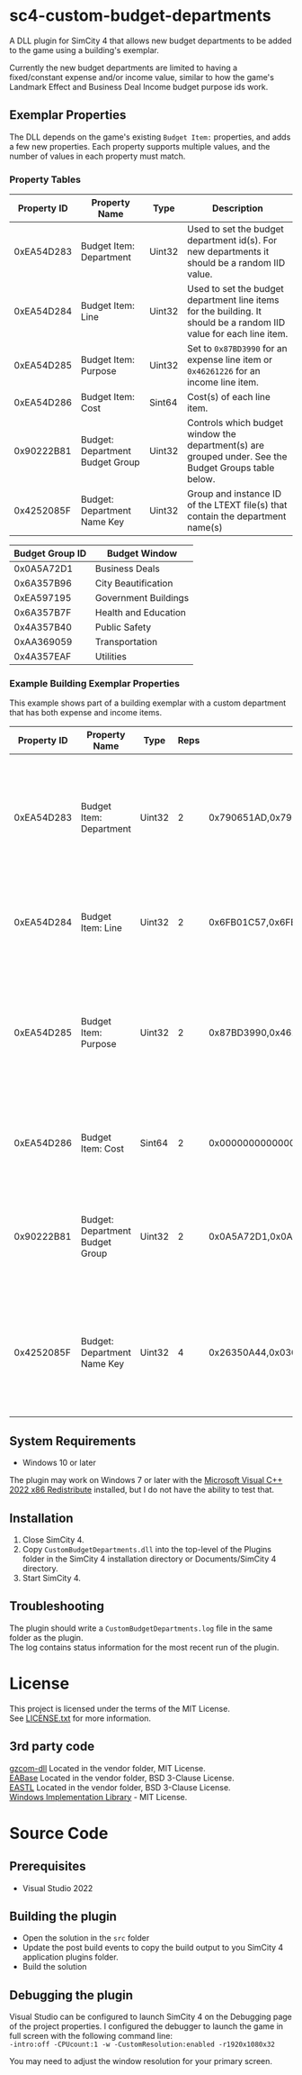 # sc4-custom-budget-departments

A DLL plugin for SimCity 4 that allows new budget departments to be added to the game using a building's exemplar.

Currently the new budget departments are limited to having a fixed/constant expense and/or income value, similar to
how the game's Landmark Effect and Business Deal Income budget purpose ids work.

## Exemplar Properties

The DLL depends on the game's existing `Budget Item:` properties, and adds a few new properties. 
Each property supports multiple values, and the number of values in each property must match.

### Property Tables

| Property ID | Property Name | Type | Description   |
|-------------|---------------|------|--------------------------
| 0xEA54D283  | Budget Item: Department | Uint32 | Used to set the budget department id(s). For new departments it should be a random IID value. |
| 0xEA54D284  | Budget Item: Line | Uint32 | Used to set the budget department line items for the building. It should be a random IID value for each line item. |
| 0xEA54D285  | Budget Item: Purpose | Uint32 | Set to `0x87BD3990` for an expense line item or `0x46261226` for an income line item. |
| 0xEA54D286  | Budget Item: Cost | Sint64 | Cost(s) of each line item. |
| 0x90222B81  | Budget: Department Budget Group | Uint32 | Controls which budget window the department(s) are grouped under. See the Budget Groups table below. |
| 0x4252085F  | Budget: Department Name Key | Uint32 | Group and instance ID of the LTEXT file(s) that contain the department name(s) |

| Budget Group ID | Budget Window |
|-----------------|-------------|
| 0x0A5A72D1 | Business Deals |
| 0x6A357B96 | City Beautification |
| 0xEA597195 | Government Buildings |
| 0x6A357B7F | Health and Education |
| 0x4A357B40 | Public Safety |
| 0xAA369059 | Transportation |
| 0x4A357EAF | Utilities |

### Example Building Exemplar Properties

This example shows part of a building exemplar with a custom department that has both expense and income items.

| Property ID | Property Name | Type | Reps | Values | Value Description |
|--------------------------------|------------|--------|---|-----------------------|--------------------------------|  
| 0xEA54D283 | Budget Item: Department         | Uint32 | 2 | 0x790651AD,0x790651AD | The department id(s). Usually the same value, but it should be possible for the line items to belong to a different department.  |
| 0xEA54D284 | Budget Item: Line               | Uint32 | 2 | 0x6FB01C57,0x6FB01C58 | The line item id(s). Should be a random number that uniquely identifies the line item. |
| 0xEA54D285 | Budget Item: Purpose            | Uint32 | 2 | 0x87BD3990,0x46261226 | The purpose id(s). In this case the  custom budget department expense id followed by the custom budget department income id.
| 0xEA54D286 | Budget Item: Cost               | Sint64 | 2 | 0x0000000000000064,0x00000000000000FA | The line item cost(s). In this case the  expense line item followed by the income line item.
| 0x90222B81 | Budget: Department Budget Group | Uint32 | 2 | 0x0A5A72D1,0x0A5A72D1 | The budget group that the department(s) belong to. In this case both items belong to the 'Business Deals' group |
| 0x4252085F | Budget: Department Name Key     | Uint32 | 4 | 0x26350A44,0x030F0A4F,0x26350A44,0x030F0A4F | The group and instance ids of the LTEXT file(s) that contain the department name(s). Reps must be a multiple of 2. | 


## System Requirements

* Windows 10 or later

The plugin may work on Windows 7 or later with the [Microsoft Visual C++ 2022 x86 Redistribute](https://aka.ms/vs/17/release/vc_redist.x86.exe) installed, but I do not have the ability to test that.

## Installation

1. Close SimCity 4.
2. Copy `CustomBudgetDepartments.dll` into the top-level of the Plugins folder in the SimCity 4 installation directory
or Documents/SimCity 4 directory. 
3. Start SimCity 4.

## Troubleshooting

The plugin should write a `CustomBudgetDepartments.log` file in the same folder as the plugin.    
The log contains status information for the most recent run of the plugin.

# License

This project is licensed under the terms of the MIT License.    
See [LICENSE.txt](LICENSE.txt) for more information.

## 3rd party code

[gzcom-dll](https://github.com/nsgomez/gzcom-dll/tree/master) Located in the vendor folder, MIT License.    
[EABase](https://github.com/electronicarts/EABase) Located in the vendor folder, BSD 3-Clause License.    
[EASTL](https://github.com/electronicarts/EASTL) Located in the vendor folder, BSD 3-Clause License.    
[Windows Implementation Library](https://github.com/microsoft/wil) - MIT License.    

# Source Code

## Prerequisites

* Visual Studio 2022

## Building the plugin

* Open the solution in the `src` folder
* Update the post build events to copy the build output to you SimCity 4 application plugins folder.
* Build the solution

## Debugging the plugin

Visual Studio can be configured to launch SimCity 4 on the Debugging page of the project properties.
I configured the debugger to launch the game in full screen with the following command line:    
`-intro:off -CPUcount:1 -w -CustomResolution:enabled -r1920x1080x32`

You may need to adjust the window resolution for your primary screen.
